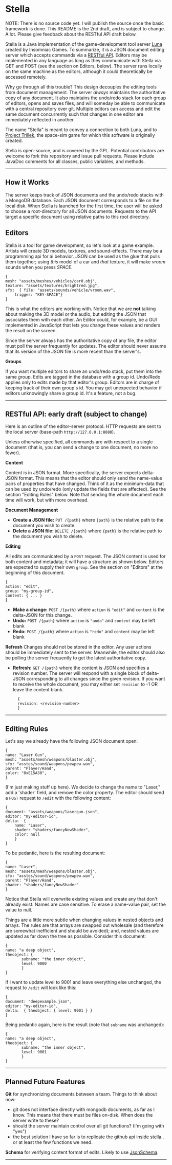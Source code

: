 Stella
======

NOTE: There is no source code yet. I will publish the source once the basic framework is done. This README is the 2nd draft, and is subject to change. A lot. Please give feedback about the RESTful API draft below.

Stella is a Java implementation of the game-development tool server [Luna][1] created by Insomniac Games. To summarize, it is a JSON document editing server which accepts commands via a [RESTful API][2]. Editors may be implemented in any language as long as they communicate with Stella via GET and POST (see the section on Editors, below). The server runs locally on the same machine as the editors, although it could theoretically be accessed remotely.

Why go through all this trouble? This design decouples the editing tools from document management. The server _always_ maintains the authoritative copy of any document. It also maintains the undo/redo stack for each group of editors, opens and saves files, and will someday be able to communicate with a central repository over git. Multiple editors can access and edit the same document concurrently such that changes in one editor are immediately reflected in another.

The name "Stella" is meant to convey a connection to both Luna, and to [Project Trillek][3], the space-sim game for which this software is originally created.

Stella is open-source, and is covered by the GPL. Potential contributors are welcome to fork this repository and issue pull requests. Please include JavaDoc comments for all classes, public variables, and methods.

---------

How it Works
------

The server keeps track of JSON documents and the undo/redo stacks with a MongoDB database. Each JSON document corresponds to a file on the local disk. When Stella is launched for the first time, the user will be asked to choose a root-directory for all JSON documents. Requests to the API target a specific document using relative paths to this root directory.

Editors
-----

Stella is a tool for game development, so let's look at a game example. Artists will create 3D models, textures, and sound-effects. There may be a programming api for ai behavior. JSON can be used as the glue that pulls them together; using _this_ model of a car and _that_ texture, it will make _vroom_ sounds when you press _SPACE_.

	{
	mesh: "assets/meshes/vehicles/car0.obj",
	texture: "assets/textures/brightred.jpg",
	sfx:  { file: "assets/sounds/vehicle/vroom.wav",
		trigger: "KEY-SPACE"} 
	}

This is what the editors are working with. Notice that we are __not__ talking about making the 3D model or the audio, but editing the JSON that associates them with each other. An Editor could, for example, be a GUI implemented in JavaScript that lets you change these values and renders the result on the screen.

Since the server always has the authoritative copy of any file, the editor must poll the server frequently for updates. The editor should never assume that its version of the JSON file is more recent than the server's.

__Groups__

If you want multiple editors to share an undo/redo stack, put them into the same _group_. Edits are tagged in the database with a group id. Undo/Redo applies only to edits made by that editor's group. Editors are in charge of keeping track of their own group's id. You may get unexpected behavior if editors unknowingly share a group id. It's a feature, not a bug.

---

RESTful API: early draft (subject to change)
------

Here is an outline of the editor-server protocol. HTTP requests are sent to the local server (base-path `http://127.0.0.1:8080`).

Unless otherwise specified, all commands are with respect to a single document (that is, you can send a change to one document, no more no fewer).

__Content__

Content is in JSON format. More specifically, the server expects delta-JSON format. This means that the editor should only send the name-value pairs of properties that have changed. Think of it as the minimum-data that can be used by undo/redo (only update the fields that are affected). See the section "Editing Rules" below. Note that sending the whole document each time will work, but with more overhead.

__Document Management__

* __Create a JSON file:__ `PUT /{path}` where `{path}` is the relative path to the document you wish to create.
* __Delete a JSON file:__ `DELETE /{path}` where `{path}` is the relative path to the document you wish to delete.

__Editing__

All edits are communicated by a `POST` request. The JSON content is used for both content and metadata; it will have a structure as shown below. Editors are expected to supply their own `group`. See the section on "Editors" at the beginning of this document.

	{
	action: "edit",
	group: "my-group-id",
	content: { ... }
	}

* __Make a change:__ `POST /{path}` where `action` is `"edit"` and `content` is the delta-JSON for this change.
* __Undo:__ `POST /{path}` where `action` is `"undo"` and `content` may be left blank
* __Redo:__ `POST /{path}` where `action` is `"redo"` and `content` may be left blank

__Refresh__ Changes should not be stored in the editor. Any user actions should be immediately sent to the server. Meanwhile, the editor should also be polling the server frequently to get the latest authoritative copy.

* __Refresh:__ `GET /{path}` where the content is JSON and specifies a revision number. The server will respond with a single block of delta-JSON corresponding to all changes since the given revision. If you want to receive the whole document, you may either set `revision` to -1 OR leave the content blank.

		{
		revision: <revision-number>
		}

---

Editing Rules
----

Let's say we already have the following JSON document open:

	{
	name: "Laser Gun",
	mesh: "assets/mesh/weapons/blaster.obj",
	sfx: "asstes/sound/weapons/pewpew.wav",
	parent: "Player/Hand",
	color: "0xE15A30",
	}

(I'm just making stuff up here). We decide to change the name to "Laser," add a 'shader' field, and remove the color property. The editor should send a `POST` request to `/edit` with the following content:

	{
	document: "assets/weapons/lasergun.json",
	editor: "my-editor-id",
	delta:  {
		name: "Laser",
		shader: "shaders/fancyNewShader",
		color: null
		}
	}

To be pedantic, here is the resulting document:

	{
	name: "Laser",
	mesh: "assets/mesh/weapons/blaster.obj",
	sfx: "asstes/sound/weapons/pewpew.wav",
	parent: "Player/Hand",
	shader: "shaders/fancyNewShader"
	}

Notice that Stella will overwrite existing values and create any that don't already exist. Names are case sensitive. To erase a name-value pair, set the value to null.

Things are a little more subtle when changing values in nested objects and arrays. The rules are that arrays are swapped out wholesale (and therefore are somewhat inefficient and should be avoided); and, nested values are updated as far down the tree as possible. Consider this document:

	{
	name: "a deep object",
	theobject: {
		   subname: "the inner object",
		   level: 9000
		   }
	}

If I want to update level to 9001 and leave everything else unchanged, the request to `/edit` will look like this:

	{
	document: "deepexample.json",
	editor: "my-editor-id",
	delta:  { theobject: { level: 9001 } }
	}

Being pedantic again, here is the result (note that `subname` was unchanged):

	{
	name: "a deep object",
	theobject: {
		   subname: "the inner object",
		   level: 9001
		   }
	}

----

Planned Future Features
-----

__Git__ for synchronizing documents between a team. Things to think about now:

* git does not interface directly with mongodb documents, as far as I know. This means that there must be files on-disk. When does the server write to these?
* should the server maintain control over all git functions? (I'm going with "yes")
* the best solution I have so far is to replicate the github api inside stella.. or at least the few functions we need.

__Schema__ for verifying content format of edits. Likely to use [JsonSchema][4].

---

	
[1]: http://www.itshouldjustworktm.com/?p=875
[2]: http://www.restapitutorial.com
[3]: http://www.trillek.org
[4]: http://json-schema.org/
